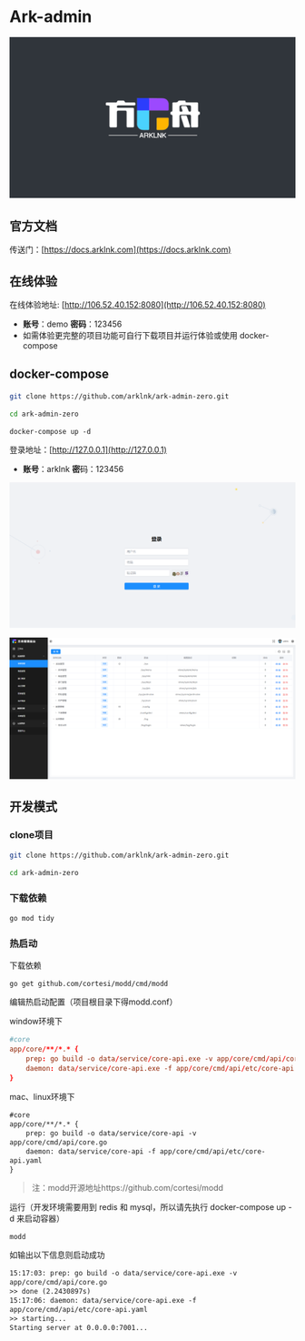 # Ark-admin

![](dev/images/ark-admin.png)

## 官方文档

传送门：[https://docs.arklnk.com](https://docs.arklnk.com)

## 在线体验

在线体验地址: [http://106.52.40.152:8080](http://106.52.40.152:8080)

- **账号**：demo  **密码**：123456
- 如需体验更完整的项目功能可自行下载项目并运行体验或使用 docker-compose

## docker-compose

```sh
git clone https://github.com/arklnk/ark-admin-zero.git
```

```sh
cd ark-admin-zero
```

```
docker-compose up -d
```

登录地址：[http://127.0.0.1](http://127.0.0.1)

- **账号**：arklnk **密**码：123456

![login](dev/images/login.png)

![](dev/images/menu.png)

## 开发模式

### clone项目

```sh
git clone https://github.com/arklnk/ark-admin-zero.git
```

```sh
cd ark-admin-zero
```

### 下载依赖

```sh
go mod tidy
```

### 热启动

下载依赖

```sh
go get github.com/cortesi/modd/cmd/modd
```

编辑热启动配置（项目根目录下得modd.conf）

window环境下

```conf
#core
app/core/**/*.* {
    prep: go build -o data/service/core-api.exe -v app/core/cmd/api/core.go
    daemon: data/service/core-api.exe -f app/core/cmd/api/etc/core-api.yaml
}
```

mac、linux环境下

```
#core
app/core/**/*.* {
    prep: go build -o data/service/core-api -v app/core/cmd/api/core.go
    daemon: data/service/core-api -f app/core/cmd/api/etc/core-api.yaml
}
```

> 注：modd开源地址https://github.com/cortesi/modd

运行（开发环境需要用到 redis 和 mysql，所以请先执行 docker-compose up -d 来启动容器）

```
modd
```

如输出以下信息则启动成功

```
15:17:03: prep: go build -o data/service/core-api.exe -v app/core/cmd/api/core.go
>> done (2.2430897s)
15:17:06: daemon: data/service/core-api.exe -f app/core/cmd/api/etc/core-api.yaml
>> starting...
Starting server at 0.0.0.0:7001...
```

